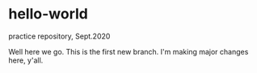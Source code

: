 # hello-world
practice repository, Sept.2020

Well here we go. This is the first new branch.
I'm making major changes here, y'all.
